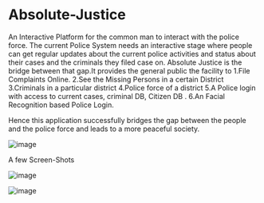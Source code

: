 # Absolute-Justice
An Interactive Platform for the common man to interact with the police force.
The current Police System needs an interactive stage where people can get regular updates about the current  police activities and status 
about their cases and the criminals they filed case on.
Absolute Justice  is the bridge between that gap.It provides the general public the facility to
1.File Complaints Online.
2.See the Missing Persons in a certain District
3.Criminals in a particular district 
4.Police force of a district
5.A Police login with access to current cases, criminal DB, Citizen DB .
6.An Facial Recognition based Police Login.

Hence this application successfully bridges the gap between the people and the police force and leads to a more peaceful society.

![image](https://user-images.githubusercontent.com/43582286/70852707-b4934980-1eca-11ea-86c4-655635946dd3.png)

A few Screen-Shots

![image](https://user-images.githubusercontent.com/43582286/70852726-de4c7080-1eca-11ea-97d5-59d92c651779.png)


![image](https://user-images.githubusercontent.com/43582286/70852735-fb813f00-1eca-11ea-9b8a-3d6fb1cd01e8.png)
